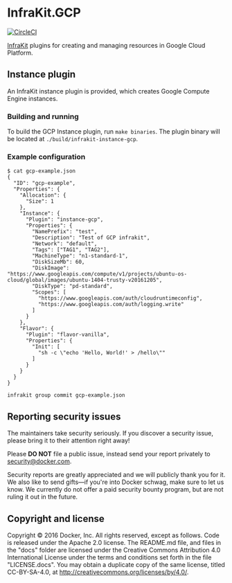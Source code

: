 # InfraKit.GCP

[![CircleCI](https://circleci.com/gh/docker/infrakit.gcp.svg?style=shield&circle-token=28d281a3090845d1c42c36298ff878a7c9bb6ffa)](https://circleci.com/gh/docker/infrakit.gcp)

[InfraKit](https://github.com/docker/infrakit) plugins for creating and managing resources in Google Cloud Platform.

## Instance plugin

An InfraKit instance plugin is provided, which creates Google Compute Engine instances.

### Building and running

To build the GCP Instance plugin, run `make binaries`.  The plugin binary will be located at
`./build/infrakit-instance-gcp`.

### Example configuration

```
$ cat gcp-example.json
{
  "ID": "gcp-example",
  "Properties": {
    "Allocation": {
      "Size": 1
    },
    "Instance": {
      "Plugin": "instance-gcp",
      "Properties": {
        "NamePrefix": "test",
        "Description": "Test of GCP infrakit",
        "Network": "default",
        "Tags": ["TAG1", "TAG2"],
        "MachineType": "n1-standard-1",
        "DiskSizeMb": 60,
        "DiskImage": "https://www.googleapis.com/compute/v1/projects/ubuntu-os-cloud/global/images/ubuntu-1404-trusty-v20161205",
        "DiskType": "pd-standard",
        "Scopes": [
          "https://www.googleapis.com/auth/cloudruntimeconfig",
          "https://www.googleapis.com/auth/logging.write"
        ]
      }
    },
    "Flavor": {
      "Plugin": "flavor-vanilla",
      "Properties": {
        "Init": [
          "sh -c \"echo 'Hello, World!' > /hello\""
        ]
      }
    }
  }
}
```

`infrakit group commit gcp-example.json`


## Reporting security issues

The maintainers take security seriously. If you discover a security issue,
please bring it to their attention right away!

Please **DO NOT** file a public issue, instead send your report privately to
[security@docker.com](mailto:security@docker.com).

Security reports are greatly appreciated and we will publicly thank you for it.
We also like to send gifts—if you're into Docker schwag, make sure to let
us know. We currently do not offer a paid security bounty program, but are not
ruling it out in the future.


## Copyright and license

Copyright © 2016 Docker, Inc. All rights reserved, except as follows. Code
is released under the Apache 2.0 license. The README.md file, and files in the
"docs" folder are licensed under the Creative Commons Attribution 4.0
International License under the terms and conditions set forth in the file
"LICENSE.docs". You may obtain a duplicate copy of the same license, titled
CC-BY-SA-4.0, at http://creativecommons.org/licenses/by/4.0/.
